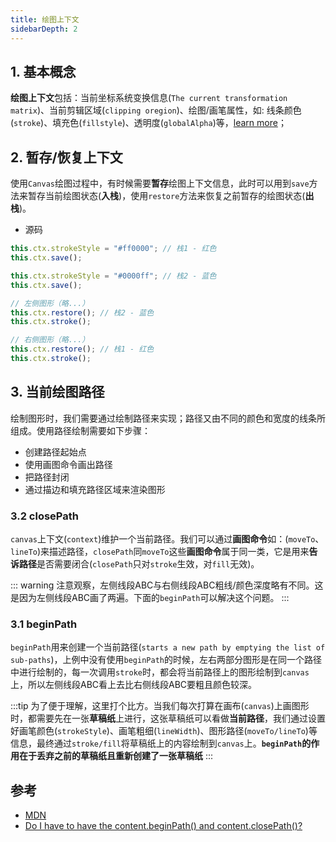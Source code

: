 ```yaml
---
title: 绘图上下文
sidebarDepth: 2
---
```


## 1. 基本概念

**绘图上下文**包括：当前坐标系统变换信息(`The current transformation matrix`)、当前剪辑区域(`clipping oregion`)、绘图/画笔属性，如: 线条颜色(`stroke`)、填充色(`fillstyle`)、透明度(`globalAlpha`)等，[learn more](https://developer.mozilla.org/en-US/docs/Web/API/CanvasRenderingContext2D/save#The_drawing_state)；

## 2. 暂存/恢复上下文

使用`Canvas`绘图过程中，有时候需要**暂存**绘图上下文信息，此时可以用到`save`方法来暂存当前绘图状态(**入栈**)，使用`restore`方法来恢复之前暂存的绘图状态(**出栈**)。  

<Canvas-d08/>

* 源码

```javascript
this.ctx.strokeStyle = "#ff0000"; // 栈1 - 红色
this.ctx.save();

this.ctx.strokeStyle = "#0000ff"; // 栈2 - 蓝色
this.ctx.save();

// 左侧图形（略...）
this.ctx.restore(); // 栈2 - 蓝色
this.ctx.stroke();

// 右侧图形（略...）
this.ctx.restore(); // 栈1 - 红色
this.ctx.stroke();
```

## 3. 当前绘图路径

绘制图形时，我们需要通过绘制路径来实现；路径又由不同的颜色和宽度的线条所组成。使用路径绘制需要如下步骤：

* 创建路径起始点
* 使用画图命令画出路径
* 把路径封闭
* 通过描边和填充路径区域来渲染图形

### 3.2 closePath

`canvas`上下文(`context`)维护一个当前路径。我们可以通过**画图命令**如：(`moveTo`、`lineTo`)来描述路径，`closePath`同`moveTo`这些**画图命令**属于同一类，它是用来**告诉路径**是否需要闭合(`closePath`只对`stroke`生效，对`fill`无效)。

<Canvas-d06/>

::: warning
注意观察，左侧线段ABC与右侧线段ABC粗线/颜色深度略有不同。这是因为左侧线段ABC画了两遍。下面的`beginPath`可以解决这个问题。
:::

### 3.1 beginPath

`beginPath`用来创建一个当前路径(`starts a new path by emptying the list of sub-paths`)，上例中没有使用`beginPath`的时候，左右两部分图形是在同一个路径中进行绘制的，每一次调用`stroke`时，都会将当前路径上的图形绘制到`canvas`上，所以左侧线段ABC看上去比右侧线段ABC要粗且颜色较深。

<Canvas-d07/>

:::tip
为了便于理解，这里打个比方。当我们每次打算在画布(`canvas`)上画图形时，都需要先在一张**草稿纸**上进行，这张草稿纸可以看做**当前路径**，我们通过设置好画笔颜色(`strokeStyle`)、画笔粗细(`lineWidth`)、图形路径(`moveTo/lineTo`)等信息，最终通过`stroke/fill`将草稿纸上的内容绘制到`canvas`上。**`beginPath`的作用在于丢弃之前的草稿纸且重新创建了一张草稿纸**
:::

## 参考

* [MDN](https://developer.mozilla.org/zh-CN/docs/Web/API/Canvas_API/Tutorial/Drawing_shapes)
* [Do I have to have the content.beginPath() and content.closePath()?](https://stackoverflow.com/questions/22432036/do-i-have-to-have-the-content-beginpath-and-content-closepath)